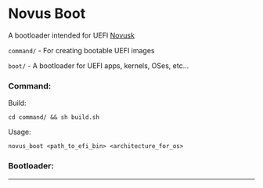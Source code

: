 # Novus Boot

A bootloader intended for UEFI [Novusk](https://github.com/NathanMcMillan54/novusk)

``command/`` - For creating bootable UEFI images

``boot/`` - A bootloader for UEFI apps, kernels, OSes, etc...

### Command:

Build:
```commandline
cd command/ && sh build.sh
```

Usage:
```commandline
novus_boot <path_to_efi_bin> <architecture_for_os>
```

### Bootloader:

---
